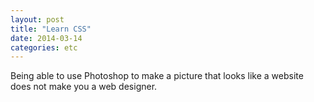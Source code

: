 ```yaml
---
layout: post
title: "Learn CSS"
date: 2014-03-14
categories: etc
---
```


Being able to use Photoshop to make a picture that looks like a website does not
make you a web designer.
